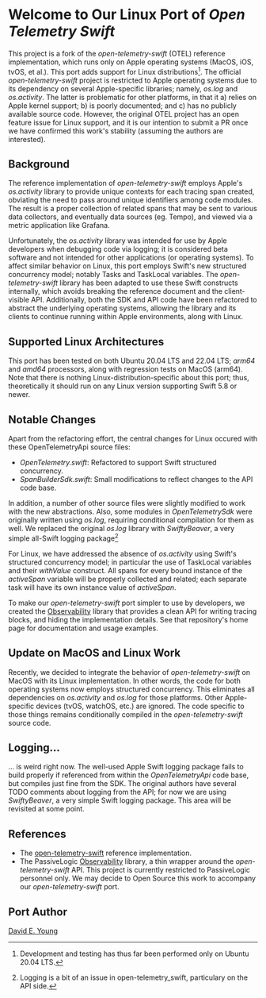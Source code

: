 
# Welcome to Our Linux Port of _Open Telemetry Swift_ #

This project is a fork of the _open-telemetry-swift_ (OTEL) reference implementation, which runs only on Apple operating
systems (MacOS, iOS, tvOS, et al.). This port adds support for Linux distributions[^1]. The official _open-telemetry-swift_
project is restricted to Apple operating systems due to its dependency on several Apple-specific libraries; namely,
_os.log_ and _os.activity_. The latter is problematic for other platforms, in that it a) relies on Apple kernel support;
b) is poorly documented; and c) has no publicly available source code. However, the original OTEL project has an open
feature issue for Linux support, and it is our intention to submit a PR once we have confirmed this work's stability
(assuming the authors are interested).

## Background ##

The reference implementation of _open-telemetry-swift_ employs Apple's _os.activity_ library to provide unique contexts
for each tracing span created, obviating the need to pass around unique identifiers among code modules. The result is a
proper collection of related spans that may be sent to various data collectors, and eventually data sources (eg. Tempo),
and viewed via a metric application like Grafana.

Unfortunately, the _os.activity_ library was intended for use by Apple developers when debugging code via logging; it is
considered beta software and not intended for other applications (or operating systems). To affect similar behavior on
Linux, this port employs Swift's new structured concurrency model; notably Tasks and TaskLocal variables. The
_open-telemetry-swift_ library has been adapted to use these Swift constructs internally, which avoids breaking the
reference document and the client-visible API. Additionally, both the SDK and API code have been refactored to abstract
the underlying operating systems, allowing the library and its clients to continue running within Apple environments,
along with Linux.

## Supported Linux Architectures ##

This port has been tested on both Ubuntu 20.04 LTS and 22.04 LTS; _arm64_ and _amd64_ processors, along with regression
tests on MacOS (arm64). Note that there is nothing Linux-distribution-specific about this port; thus, theoretically it
should run on any Linux version supporting Swift 5.8 or newer.

## Notable Changes ##

Apart from the refactoring effort, the central changes for Linux occured with these OpenTelemetryApi source files:
- _OpenTelemetry.swift_: Refactored to support Swift structured concurrency.
- _SpanBuilderSdk.swift_: Small modifications to reflect changes to the API code base.

In addition, a number of other source files were slightly modified to work with the new abstractions. Also, some modules
in _OpenTelemetrySdk_ were originally written using _os.log_, requiring conditional compilation for them as well. We
replaced the original _os.log_ library with _SwiftyBeaver_, a very simple all-Swift logging package[^2]

For Linux, we have addressed the absence of _os.activity_ using Swift's structured concurrency model; in particular
the use of TaskLocal variables and their _withValue_ construct. All spans for every bound instance of the _activeSpan_
variable will be properly collected and related; each separate task will have its own instance value of _activeSpan_.

To make our _open-telemetry-swift_ port simpler to use by developers, we created the
[Observability](https://gitlab.com/PassiveLogic/cloud/observability) library that provides a clean API for writing
tracing blocks, and hiding the implementation details. See that repository's home page for documentation and usage
examples.

## Update on MacOS and Linux Work

Recently, we decided to integrate the behavior of _open-telemetry-swift_ on MacOS with its Linux implementation. In
other words, the code for both operating systems now employs structured concurrency. This eliminates all dependencies on
_os.activity_ and _os.log_ for those platforms. Other Apple-specific devices (tvOS, watchOS, etc.) are ignored. The code
specific to those things remains conditionally compiled in the _open-telemetry-swift_ source code.

## Logging... ##

... is weird right now. The well-used Apple Swift logging package fails to build properly if referenced from within the
_OpenTelemetryApi_ code base, but compiles just fine from the SDK. The original authors have several TODO comments about
logging from the API; for now we are using _SwiftyBeaver_, a very simple Swift logging package. This area will be
revisited at some point.

## References ##

- The [open-telemetry-swift](https://github.com/open-telemetry/opentelemetry-swift) reference implementation.
- The PassiveLogic [Observability](https://gitlab.com/PassiveLogic/cloud/observability) library, a thin wrapper around
  the _open-telemetry-swift_ API. This project is currently restricted to PassiveLogic personnel only. We may decide to
  Open Source this work to accompany our _open-telemetry-swift_ port.

## Port Author ##

[David E. Young](bosshog@passivelogic.com)

[^1]: Development and testing has thus far been performed only on Ubuntu 20.04 LTS.
[^2]: Logging is a bit of an issue in open-telemetry_swift, particulary on the API side.
